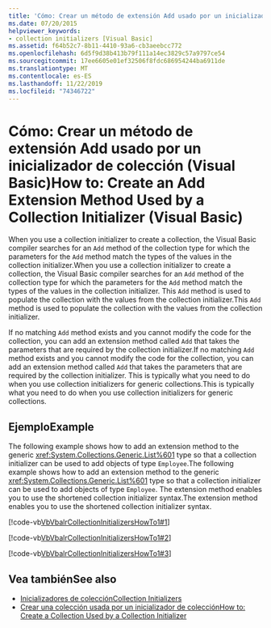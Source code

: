 ```yaml
---
title: 'Cómo: Crear un método de extensión Add usado por un inicializador de colección'
ms.date: 07/20/2015
helpviewer_keywords:
- collection initializers [Visual Basic]
ms.assetid: f64b52c7-8b11-4410-93a6-cb3aeebcc772
ms.openlocfilehash: 6d5f9d38b413b79f111a14ec3829c57a9797ce54
ms.sourcegitcommit: 17ee6605e01ef32506f8fdc686954244ba6911de
ms.translationtype: MT
ms.contentlocale: es-ES
ms.lasthandoff: 11/22/2019
ms.locfileid: "74346722"
---
```

# <a name="how-to-create-an-add-extension-method-used-by-a-collection-initializer-visual-basic"></a><span data-ttu-id="8a8ee-102">Cómo: Crear un método de extensión Add usado por un inicializador de colección (Visual Basic)</span><span class="sxs-lookup"><span data-stu-id="8a8ee-102">How to: Create an Add Extension Method Used by a Collection Initializer (Visual Basic)</span></span>
<span data-ttu-id="8a8ee-103">When you use a collection initializer to create a collection, the Visual Basic compiler searches for an `Add` method of the collection type for which the parameters for the `Add` method match the types of the values in the collection initializer.</span><span class="sxs-lookup"><span data-stu-id="8a8ee-103">When you use a collection initializer to create a collection, the Visual Basic compiler searches for an `Add` method of the collection type for which the parameters for the `Add` method match the types of the values in the collection initializer.</span></span> <span data-ttu-id="8a8ee-104">This `Add` method is used to populate the collection with the values from the collection initializer.</span><span class="sxs-lookup"><span data-stu-id="8a8ee-104">This `Add` method is used to populate the collection with the values from the collection initializer.</span></span>  
  
 <span data-ttu-id="8a8ee-105">If no matching `Add` method exists and you cannot modify the code for the collection, you can add an extension method called `Add` that takes the parameters that are required by the collection initializer.</span><span class="sxs-lookup"><span data-stu-id="8a8ee-105">If no matching `Add` method exists and you cannot modify the code for the collection, you can add an extension method called `Add` that takes the parameters that are required by the collection initializer.</span></span> <span data-ttu-id="8a8ee-106">This is typically what you need to do when you use collection initializers for generic collections.</span><span class="sxs-lookup"><span data-stu-id="8a8ee-106">This is typically what you need to do when you use collection initializers for generic collections.</span></span>  
  
## <a name="example"></a><span data-ttu-id="8a8ee-107">Ejemplo</span><span class="sxs-lookup"><span data-stu-id="8a8ee-107">Example</span></span>  
 <span data-ttu-id="8a8ee-108">The following example shows how to add an extension method to the generic <xref:System.Collections.Generic.List%601> type so that a collection initializer can be used to add objects of type `Employee`.</span><span class="sxs-lookup"><span data-stu-id="8a8ee-108">The following example shows how to add an extension method to the generic <xref:System.Collections.Generic.List%601> type so that a collection initializer can be used to add objects of type `Employee`.</span></span> <span data-ttu-id="8a8ee-109">The extension method enables you to use the shortened collection initializer syntax.</span><span class="sxs-lookup"><span data-stu-id="8a8ee-109">The extension method enables you to use the shortened collection initializer syntax.</span></span>  
  
 [!code-vb[VbVbalrCollectionInitializersHowTo1#1](~/samples/snippets/visualbasic/VS_Snippets_VBCSharp/VbVbalrCollectionInitializersHowTo1/VB/Module1.vb#1)]  
  
 [!code-vb[VbVbalrCollectionInitializersHowTo1#2](~/samples/snippets/visualbasic/VS_Snippets_VBCSharp/VbVbalrCollectionInitializersHowTo1/VB/Module1.vb#2)]  
  
 [!code-vb[VbVbalrCollectionInitializersHowTo1#3](~/samples/snippets/visualbasic/VS_Snippets_VBCSharp/VbVbalrCollectionInitializersHowTo1/VB/Module1.vb#3)]  
  
## <a name="see-also"></a><span data-ttu-id="8a8ee-110">Vea también</span><span class="sxs-lookup"><span data-stu-id="8a8ee-110">See also</span></span>

- [<span data-ttu-id="8a8ee-111">Inicializadores de colección</span><span class="sxs-lookup"><span data-stu-id="8a8ee-111">Collection Initializers</span></span>](../../../../visual-basic/programming-guide/language-features/collection-initializers/index.md)
- [<span data-ttu-id="8a8ee-112">Crear una colección usada por un inicializador de colección</span><span class="sxs-lookup"><span data-stu-id="8a8ee-112">How to: Create a Collection Used by a Collection Initializer</span></span>](../../../../visual-basic/programming-guide/language-features/collection-initializers/how-to-create-a-collection-used-by-a-collection-initializer.md)

